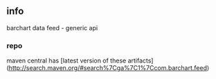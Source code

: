 <!--

    Copyright (C) 2011-2013 Barchart, Inc. <http://www.barchart.com/>

    All rights reserved. Licensed under the OSI BSD License.

    http://www.opensource.org/licenses/bsd-license.php

-->
## info

barchart data feed - generic api

### repo

maven central has
[latest version of these artifacts]
(http://search.maven.org/#search%7Cga%7C1%7Ccom.barchart.feed)
